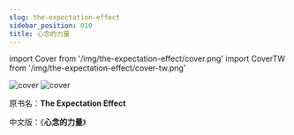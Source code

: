 ```yaml
---
slug: the-expectation-effect
sidebar_position: 010
title: 心念的力量
---
```


import Cover from '/img/the-expectation-effect/cover.png'
import CoverTW from '/img/the-expectation-effect/cover-tw.png'

<img src={Cover} alt="cover" style={{width:240}} />
<img src={CoverTW} alt="cover" style={{width:280}} />

原书名：**The Expectation Effect**


中文版：《**心念的力量**》




